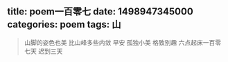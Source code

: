 title: poem一百零七
date: 1498947345000
categories: poem
tags: 山
---
> 山脚的姿色也美
比山峰多些内敛
早安
孤独小美
格致别趣
六点起床一百零七天 迟到三天